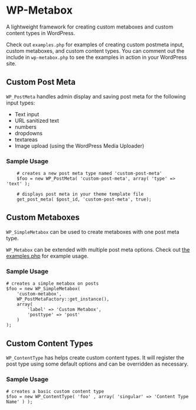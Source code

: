 # WP-Metabox

A lightweight framework for creating custom metaboxes and custom content types in WordPress.

Check out `examples.php` for examples of creating custom postmeta input, custom metaboxes, and custom content types. You can comment out the include in `wp-metabox.php` to see the examples in action in your WordPress site.

## Custom Post Meta

`WP_PostMeta` handles admin display and saving post meta for the following input types:

- Text input
- URL sanitized text
- numbers
- dropdowns
- textareas
- Image upload (using the WordPress Media Uploader)

### Sample Usage

        # creates a new post meta type named 'custom-post-meta'
        $foo = new WP_PostMeta( 'custom-post-meta', array( 'type' => 'text' );

        # displays post meta in your theme template file
        get_post_meta( $post_id, 'custom-post-meta', true);

## Custom Metaboxes

`WP_SimpleMetabox` can be used to create metaboxes with one post meta type.

`WP_Metabox` can be extended with multiple post meta options. Check out [the examples.php](https://github.com/jesseoverright/wp-metabox/blob/master/examples.php) for example usage.

### Sample Usage

    # creates a simple metabox on posts
    $foo = new WP_SimpleMetabox(
        'custom-metabox',
        WP_PostMetaFactory::get_instance(),
        array(
            'label' => 'Custom Metabox',
            'posttype' => 'post'
        )
    );

## Custom Content Types

`WP_ContentType` has helps create custom content types. It will register the post type using some default options and can be overridden as necessary.

### Sample Usage

    # creates a basic custom content type
    $foo = new WP_ContentType( 'foo' , array( 'singular' => 'Content Type Name' ) );
